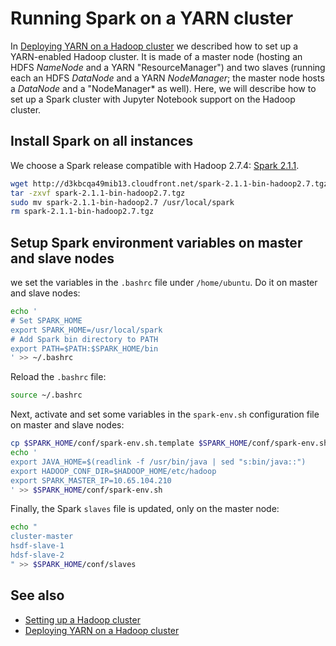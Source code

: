 # Running Spark on a YARN cluster
In [Deploying YARN on a Hadoop cluster](./yarn-cluster-setup.md) we described how to set up a YARN-enabled Hadoop cluster. It is made of a master node (hosting an HDFS *NameNode* and a YARN "ResourceManager") and two slaves (running each an HDFS *DataNode* and a YARN *NodeManager*; the master node hosts a *DataNode* and a "NodeManager* as well). Here, we will describe how to set up a Spark cluster with Jupyter Notebook support on the Hadoop cluster.

## Install Spark on all instances
We choose a Spark release compatible with Hadoop 2.7.4: [Spark 2.1.1](https://spark.apache.org/releases/spark-release-2-1-1.html).

```bash
wget http://d3kbcqa49mib13.cloudfront.net/spark-2.1.1-bin-hadoop2.7.tgz
tar -zxvf spark-2.1.1-bin-hadoop2.7.tgz
sudo mv spark-2.1.1-bin-hadoop2.7 /usr/local/spark
rm spark-2.1.1-bin-hadoop2.7.tgz
```

## Setup Spark environment variables on master and slave nodes
we set the variables in the `.bashrc` file under `/home/ubuntu`. Do it on master and slave nodes:
```bash
echo '
# Set SPARK_HOME
export SPARK_HOME=/usr/local/spark
# Add Spark bin directory to PATH
export PATH=$PATH:$SPARK_HOME/bin
' >> ~/.bashrc
```

Reload the `.bashrc` file:
```bash
source ~/.bashrc
```

Next, activate and set some variables in the `spark-env.sh` configuration file on master and slave nodes:
```bash
cp $SPARK_HOME/conf/spark-env.sh.template $SPARK_HOME/conf/spark-env.sh
echo '
export JAVA_HOME=$(readlink -f /usr/bin/java | sed "s:bin/java::")
export HADOOP_CONF_DIR=$HADOOP_HOME/etc/hadoop
export SPARK_MASTER_IP=10.65.104.210
' >> $SPARK_HOME/conf/spark-env.sh
```

Finally, the Spark `slaves` file is updated, only on the master node:
```bash
echo "
cluster-master
hsdf-slave-1
hdsf-slave-2
" >> $SPARK_HOME/conf/slaves
```

## See also
* [Setting up a Hadoop cluster](./hadoop-cluster-setup.md)
* [Deploying YARN on a Hadoop cluster](./yarn-cluster-setup.md)
